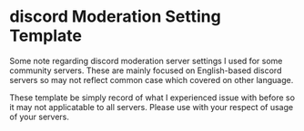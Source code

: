 # discord Moderation Setting Template
Some note regarding discord moderation server settings I used for some community servers.
These are mainly focused on English-based discord servers so may not reflect common case which covered on other language.

These template be simply record of what I experienced issue with before so it may not applicatable to all servers.
Please use with your respect of usage of your servers.
